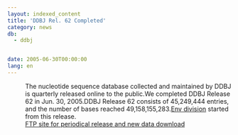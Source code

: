```yaml
---
layout: indexed_content
title: 'DDBJ Rel. 62 Completed'
category: news
db:
  - ddbj


date: 2005-06-30T00:00:00
lang: en
---
```


<dd>The nucleotide sequence database collected and maintained by DDBJ is quarterly released online to the public.We completed DDBJ Release 62 in Jun. 30, 2005.DDBJ Release 62 consists of 45,249,444 entries, and the number of bases reached 49,158,155,283.<a href="#050614">Env division</a> started from this release.
<dd><a href="/services/index-e.html ">FTP site for periodical release and new data download</a></dd>
</dd>
